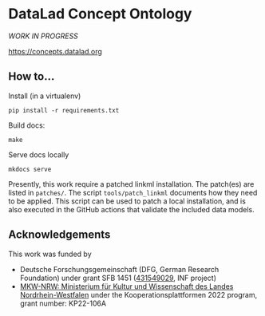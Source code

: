 # DataLad Concept Ontology

_WORK IN PROGRESS_

https://concepts.datalad.org

## How to...

Install (in a virtualenv)

```
pip install -r requirements.txt
```

Build docs:

```
make
```

Serve docs locally

```
mkdocs serve
```

Presently, this work require a patched linkml installation. The patch(es) are
listed in `patches/`. The script `tools/patch_linkml` documents how they need
to be applied. This script can be used to patch a local installation, and is
also executed in the GitHub actions that validate the included data models.


## Acknowledgements

This work was funded by

- Deutsche Forschungsgemeinschaft (DFG, German Research Foundation) under grant SFB 1451 ([431549029](https://gepris.dfg.de/gepris/projekt/431549029), INF project)
- [MKW-NRW: Ministerium für Kultur und Wissenschaft des Landes Nordrhein-Westfalen](https://www.mkw.nrw) under the Kooperationsplattformen 2022 program, grant number: KP22-106A
